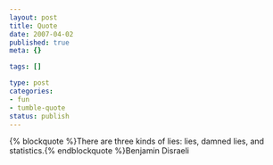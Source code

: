```yaml
--- 
layout: post
title: Quote
date: 2007-04-02
published: true
meta: {}

tags: []

type: post
categories: 
- fun
- tumble-quote
status: publish
---
```

{% blockquote %}There are three kinds of lies: lies, damned lies, and statistics.{% endblockquote %}Benjamin Disraeli
